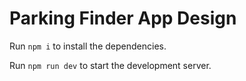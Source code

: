 
  # Parking Finder App Design

  Run `npm i` to install the dependencies.

  Run `npm run dev` to start the development server.
  